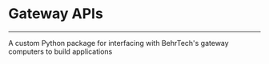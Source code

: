 # Gateway APIs
___

A custom Python package for interfacing with BehrTech's gateway computers to build applications
